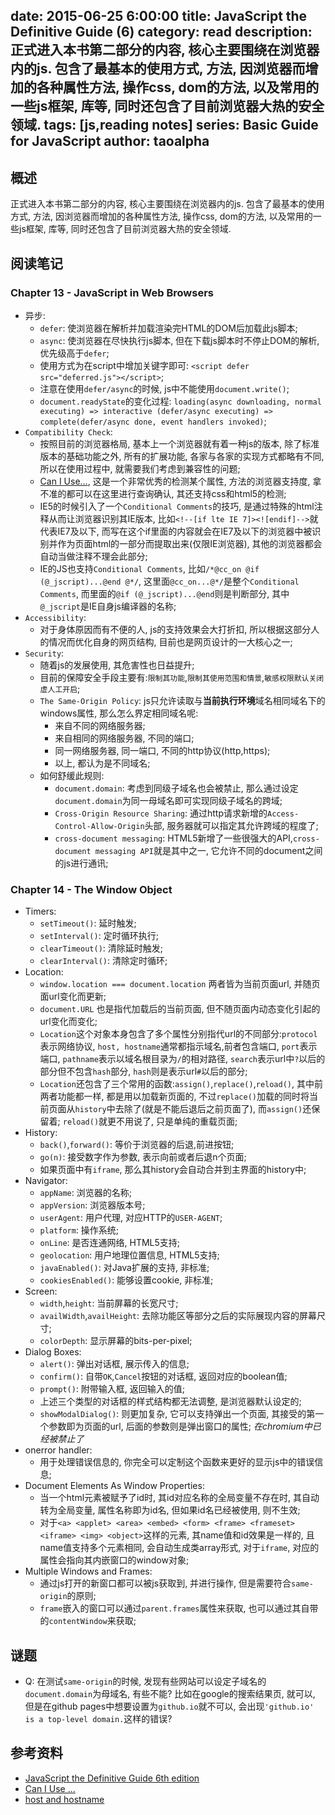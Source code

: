 date: 2015-06-25 6:00:00
title: JavaScript the Definitive Guide (6)
category: read
description: 正式进入本书第二部分的内容, 核心主要围绕在浏览器内的js. 包含了最基本的使用方式, 方法, 因浏览器而增加的各种属性方法, 操作css, dom的方法, 以及常用的一些js框架, 库等, 同时还包含了目前浏览器大热的安全领域.
tags: [js,reading notes]
series: Basic Guide for JavaScript
author: taoalpha
---

## 概述

正式进入本书第二部分的内容, 核心主要围绕在浏览器内的js. 包含了最基本的使用方式, 方法, 因浏览器而增加的各种属性方法, 操作css, dom的方法, 以及常用的一些js框架, 库等, 同时还包含了目前浏览器大热的安全领域.

## 阅读笔记

### Chapter 13 - JavaScript in Web Browsers

- 异步:
  - `defer`: 使浏览器在解析并加载渲染完HTML的DOM后加载此js脚本;
  - `async`: 使浏览器在尽快执行js脚本, 但在下载js脚本时不停止DOM的解析, 优先级高于`defer`;
  - 使用方式为在script中增加关键字即可: `<script defer src="deferred.js"></script>`;
  - 注意在使用`defer/async`的时候, js中不能使用`document.write()`;
  - `document.readyState`的变化过程: `loading(async downloading, normal executing) => interactive (defer/async executing) => complete(defer/async done, event handlers invoked)`;
- `Compatibility Check`:
  - 按照目前的浏览器格局, 基本上一个浏览器就有着一种js的版本, 除了标准版本的基础功能之外, 所有的扩展功能, 各家与各家的实现方式都略有不同, 所以在使用过程中, 就需要我们考虑到兼容性的问题;
  - [Can I Use...](http://caniuse.com/), 这是一个非常优秀的检测某个属性, 方法的浏览器支持度, 拿不准的都可以在这里进行查询确认, 其还支持css和html5的检测;
  - IE5的时候引入了一个`Conditional Comments`的技巧, 是通过特殊的html注释从而让浏览器识别其IE版本, 比如`<!--[if lte IE 7]><![endif]-->`就代表IE7及以下, 而写在这个if里面的内容就会在IE7及以下的浏览器中被识别并作为页面html的一部分而提取出来(仅限IE浏览器), 其他的浏览器都会自动当做注释不理会此部分;
  - IE的JS也支持`Conditional Comments`, 比如`/*@cc_on @if (@_jscript)...@end @*/`, 这里面`@cc_on...@*/`是整个`Conditional Comments`, 而里面的`@if (@_jscript)...@end`则是判断部分, 其中`@_jscript`是IE自身js编译器的名称;
- `Accessibility`:
  - 对于身体原因而有不便的人, js的支持效果会大打折扣, 所以根据这部分人的情况而优化自身的网页结构, 目前也是网页设计的一大核心之一;
- `Security`:
  - 随着js的发展使用, 其危害性也日益提升;
  - 目前的保障安全手段主要有:`限制其功能`,`限制其使用范围和情景`,`敏感权限默认关闭虚人工开启`;
  - `The Same-Origin Policy`: js只允许读取与**当前执行环境**域名相同域名下的windows属性, 那么怎么界定相同域名呢:
    - 来自不同的网络服务器;
    - 来自相同的网络服务器, 不同的端口;
    - 同一网络服务器, 同一端口, 不同的http协议(http,https);
    - 以上, 都认为是不同域名;
  - 如何舒缓此规则:
    - `document.domain`: 考虑到同级子域名也会被禁止, 那么通过设定`document.domain`为同一母域名即可实现同级子域名的跨域;
    - ` Cross-Origin Resource Sharing `: 通过http请求新增的`Access-Control-Allow-Origin`头部, 服务器就可以指定其允许跨域的程度了;
    - `cross-document messaging`: HTML5新增了一些很强大的API,`cross-document messaging API`就是其中之一, 它允许不同的document之间的js进行通讯;

### Chapter 14 - The Window Object

- Timers:
  - `setTimeout()`: 延时触发;
  - `setInterval()`: 定时循环执行;
  - `clearTimeout()`: 清除延时触发;
  - `clearInterval()`: 清除定时循环;
- Location:
  - `window.location === document.location` 两者皆为当前页面url, 并随页面url变化而更新;
  - `document.URL` 也是指代加载后的当前页面, 但不随页面内动态变化引起的url变化而变化;
  - `Location`这个对象本身包含了多个属性分别指代url的不同部分:`protocol`表示网络协议, `host, hostname`通常都指示域名,前者包含端口, `port`表示端口, `pathname`表示以域名根目录为`/`的相对路径, `search`表示url中`?`以后的部分但不包含`hash`部分, `hash`则是表示url`#`以后的部分;
  - `Location`还包含了三个常用的函数:`assign()`,`replace()`,`reload()`, 其中前两者功能都一样, 都是用以加载新页面的, 不过`replace()`加载的同时将当前页面从`history`中去除了(就是不能后退后之前页面了), 而`assign()`还保留着; `reload()`就更不用说了, 只是单纯的重载页面;
- History:
  - `back()`,`forward()`: 等价于浏览器的后退,前进按钮;
  - `go(n)`: 接受数字作为参数, 表示向前或者后退n个页面;
  - 如果页面中有`iframe`, 那么其history会自动合并到主界面的history中;
- Navigator:
  - `appName`: 浏览器的名称;
  - `appVersion`: 浏览器版本号;
  - `userAgent`: 用户代理, 对应HTTP的`USER-AGENT`;
  - `platform`: 操作系统;
  - `onLine`: 是否连通网络, HTML5支持;
  - `geolocation`: 用户地理位置信息, HTML5支持;
  - `javaEnabled()`: 对Java扩展的支持, 非标准;
  - `cookiesEnabled()`: 能够设置cookie, 非标准;
- Screen:
  - `width`,`height`: 当前屏幕的长宽尺寸;
  - `availWidth`,`availHeight`: 去除功能区等部分之后的实际展现内容的屏幕尺寸;
  - `colorDepth`: 显示屏幕的bits-per-pixel;
- Dialog Boxes:
  - `alert()`: 弹出对话框, 展示传入的信息;
  - `confirm()`: 自带`OK`,`Cancel`按钮的对话框, 返回对应的boolean值;
  - `prompt()`: 附带输入框, 返回输入的值;
  - 上述三个类型的对话框的样式结构都无法调整, 是浏览器默认设定的;
  - `showModalDialog()`: 则更加复杂, 它可以支持弹出一个页面, 其接受的第一个参数即为页面的url, 后面的参数则是弹出窗口的属性; _在chromium中已经被禁止了_
- onerror handler:
  - 用于处理错误信息的, 你完全可以定制这个函数来更好的显示js中的错误信息;
- Document Elements As Window Properties:
  - 当一个html元素被赋予了id时, 其id对应名称的全局变量不存在时, 其自动转为全局变量, 属性名称即为id名, 但如果id名已经被使用, 则不生效;
  - 对于`<a> <applet> <area> <embed> <form> <frame> <frameset> <iframe> <img> <object>`这样的元素, 其name值和id效果是一样的, 且name值支持多个元素相同, 会自动生成类array形式, 对于`iframe`, 对应的属性会指向其内嵌窗口的window对象;
- Multiple Windows and Frames:
  - 通过js打开的新窗口都可以被js获取到, 并进行操作, 但是需要符合`same-origin`的原则;
  - `frame`嵌入的窗口可以通过`parent.frames`属性来获取, 也可以通过其自带的`contentWindow`来获取;


## 谜题

- Q: 在测试`same-origin`的时候, 发现有些网站可以设定子域名的`document.domain`为母域名, 有些不能? 比如在google的搜索结果页, 就可以, 但是在github pages中想要设置为`github.io`就不可以, 会出现`'github.io' is a top-level domain.`这样的错误?

## 参考资料

- [JavaScript the Definitive Guide 6th edition](http://book.douban.com/subject/5303032/)
- [Can I Use ...](http://caniuse.com/)
- [host and hostname](http://stackoverflow.com/questions/6725890/location-host-vs-location-hostname-and-cross-browser-compatibility)
